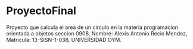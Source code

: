 # ProyectoFinal
Proyecto que calcula el area de un circulo en la materia programacion orientada a objetos seccion 0908, Nombre: Alexis Antonio Recio Mendez, Matricula: 13-SISN-1-038, UNIVERSIDAD OYM.
